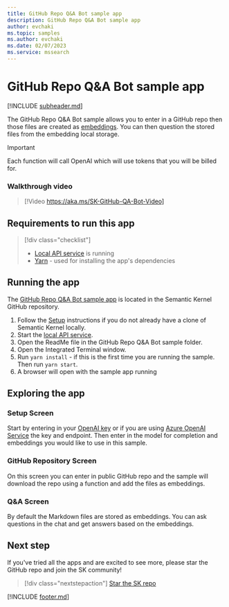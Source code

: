 ```yaml
---
title: GitHub Repo Q&A Bot sample app
description: GitHub Repo Q&A Bot sample app
author: evchaki
ms.topic: samples
ms.author: evchaki
ms.date: 02/07/2023
ms.service: mssearch
---
```

# GitHub Repo Q&A Bot sample app

[!INCLUDE [subheader.md](../includes/pat_medium.md)]

The GitHub Repo Q&A Bot sample allows you to enter in a GitHub repo then those files are created as [embeddings](/semantic-kernel/concepts-ai/embeddings). You can then question the stored files from the embedding local storage.

> [!IMPORTANT]
> Each function will call OpenAI which will use tokens that you will be billed for. 

### Walkthrough video

>[!Video https://aka.ms/SK-GitHub-QA-Bot-Video]

## Requirements to run this app

> [!div class="checklist"]
> * [Local API service](/semantic-kernel/samples/localapiservice) is running
> * [Yarn](https://yarnpkg.com/getting-started/install) - used for installing the app's dependencies

## Running the app
The [GitHub Repo Q&A Bot sample app](https://aka.ms/sk/repo/samples/github-repo-qa-bot) is located in the Semantic Kernel GitHub repository.

1) Follow the [Setup](/semantic-kernel/get-started) instructions if you do not already have a clone of Semantic Kernel locally.
2) Start the [local API service](/semantic-kernel/samples/localapiservice).
3) Open the ReadMe file in the GitHub Repo Q&A Bot sample folder.
4) Open the Integrated Terminal window.
5) Run `yarn install` - if this is the first time you are running the sample.  Then run `yarn start`.
6) A browser will open with the sample app running

## Exploring the app

### Setup Screen
Start by entering in your [OpenAI key](https://openai.com/api/) or if you are using [Azure OpenAI Service](/azure/cognitive-services/openai/quickstart) the key and endpoint.  Then enter in the model for completion and embeddings you would like to use in this sample.

### GitHub Repository Screen
On this screen you can enter in public GitHub repo and the sample will download the repo using a function and add the files as embeddings.

### Q&A Screen
By default the Markdown files are stored as embeddings.  You can ask questions in the chat and get answers based on the embeddings.

## Next step

If you've tried all the apps and are excited to see more, please star the GitHub repo and join the SK community!

> [!div class="nextstepaction"]
> [Star the SK repo](https://aka.ms/sk/repo)

[!INCLUDE [footer.md](../includes/footer.md)]
